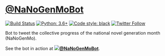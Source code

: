 # [@NaNoGenMoBot](https://twitter.com/NaNoGenMoBot)

[![Build Status](https://travis-ci.org/hugovk/nanogenmobot.svg?branch=master)](https://travis-ci.org/hugovk/nanogenmobot)
[![Python: 3.6+](https://img.shields.io/badge/python-3.6+-blue.svg)](https://www.python.org/downloads/)
[![Code style: black](https://img.shields.io/badge/code%20style-black-000000.svg)](https://github.com/ambv/black)
[![Twitter Follow](https://img.shields.io/twitter/follow/NaNoGenMoBot.svg?label=Follow&style=social)](https://twitter.com/NaNoGenMoBot)

Bot to tweet the collective progress of the national novel generation month (NaNoGenMo).

See the bot in action at **[![](https://abs.twimg.com/favicons/favicon.ico)@NaNoGenMoBot](https://twitter.com/NaNoGenMoBot)**.
